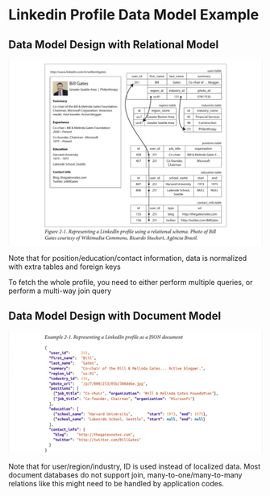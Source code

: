# Linkedin Profile Data Model Example

## Data Model Design with Relational Model

![Data model design with relational model](./linkedin-profile-exp-img-1.jpeg)

Note that for position/education/contact information, data is normalized with extra tables and foreign keys

To fetch the whole profile, you need to either perform multiple queries, or perform a multi-way join query

## Data Model Design with Document Model

![Data model design with document model](./linkedin-profile-exp-img-2.jpeg)

Note that for user/region/industry, ID is used instead of localized data. Most document databases do not support join, many-to-one/many-to-many relations like this might need to be handled by application codes.